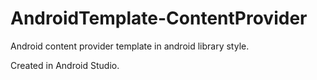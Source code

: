 AndroidTemplate-ContentProvider
===============================

Android content provider template in android library style.

Created in Android Studio.
